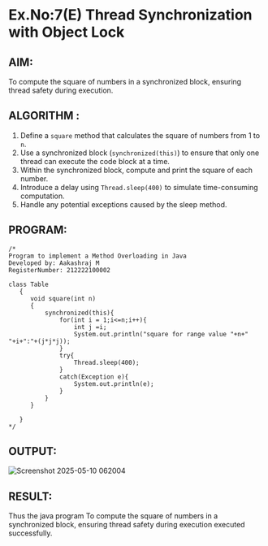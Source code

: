 # Ex.No:7(E)  Thread Synchronization with Object Lock

## AIM:
To compute the square of numbers in a synchronized block, ensuring thread safety during execution.
## ALGORITHM :

1. Define a `square` method that calculates the square of numbers from 1 to `n`.
2. Use a synchronized block (`synchronized(this)`) to ensure that only one thread can execute the code block at a time.
3. Within the synchronized block, compute and print the square of each number.
4. Introduce a delay using `Thread.sleep(400)` to simulate time-consuming computation.
5. Handle any potential exceptions caused by the sleep method.



## PROGRAM:
 ```
/*
Program to implement a Method Overloading in Java
Developed by: Aakashraj M
RegisterNumber: 212222100002

class Table
    {  
       void square(int n)
       {
           synchronized(this){
               for(int i = 1;i<=n;i++){
                   int j =i;
                   System.out.println("square for range value "+n+" "+i+":"+(j*j*j));
               }
               try{
                   Thread.sleep(400);
               }
               catch(Exception e){
                   System.out.println(e);
               }
           }
       }
             
    }
*/
```

## OUTPUT:

![Screenshot 2025-05-10 062004](https://github.com/user-attachments/assets/e03db657-a127-466b-8f8d-10cf9396a295)


## RESULT:

Thus the  java program To compute the square of numbers in a synchronized block, ensuring thread safety during execution executed successfully.


